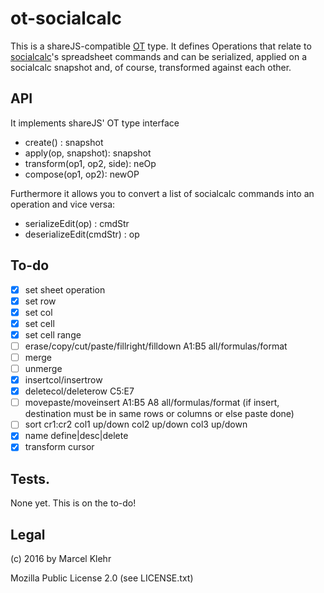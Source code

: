 # ot-socialcalc
This is a shareJS-compatible [OT](https://en-wikipedia.org/wiki/Operational_transformation) type. It defines Operations that relate to [socialcalc](https://npmjs.org/package/socialcalc)'s spreadsheet commands and can be serialized, applied on a socialcalc snapshot and, of course, transformed against each other.

## API
It implements shareJS' OT type interface

 * create() : snapshot
 * apply(op, snapshot): snapshot
 * transform(op1, op2, side): neOp
 * compose(op1, op2): newOP

Furthermore it allows you to convert a list of socialcalc commands into an operation and vice versa:

 * serializeEdit(op) : cmdStr
 * deserializeEdit(cmdStr) : op

## To-do
  - [x] set sheet operation
  - [x] set row
  - [x] set col
  - [x] set cell
  - [x] set cell range
  - [ ] erase/copy/cut/paste/fillright/filldown A1:B5 all/formulas/format
  - [ ] merge
  - [ ] unmerge
  - [x] insertcol/insertrow
  - [x] deletecol/deleterow C5:E7
  - [ ] movepaste/moveinsert A1:B5 A8 all/formulas/format (if insert, destination must be in same rows or columns or else paste done)
  - [ ] sort cr1:cr2 col1 up/down col2 up/down col3 up/down
  - [x] name define|desc|delete
  - [x] transform cursor

## Tests.
None yet. This is on the to-do!

## Legal
(c) 2016 by Marcel Klehr

Mozilla Public License 2.0 (see LICENSE.txt)
